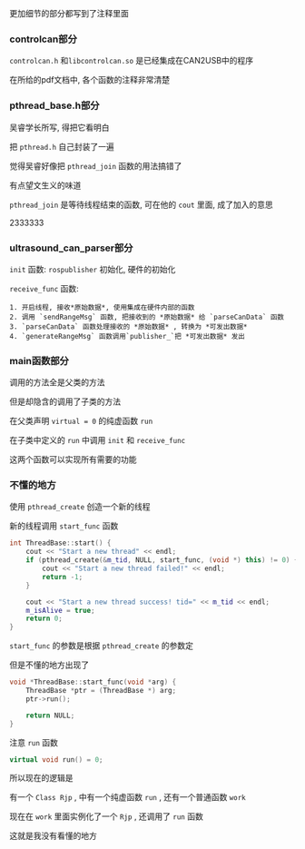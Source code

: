 更加细节的部分都写到了注释里面

### controlcan部分

`controlcan.h` 和`libcontrolcan.so` 是已经集成在CAN2USB中的程序

在所给的pdf文档中, 各个函数的注释非常清楚



### pthread_base.h部分

吴睿学长所写, 得把它看明白

把 `pthread.h` 自己封装了一遍



觉得吴睿好像把 `pthread_join` 函数的用法搞错了

有点望文生义的味道

`pthread_join` 是等待线程结束的函数, 可在他的 `cout` 里面, 成了加入的意思

2333333



### ultrasound_can_parser部分

`init` 函数: `rospublisher` 初始化, 硬件的初始化



`receive_func` 函数: 

 	1. 开启线程, 接收*原始数据*, 使用集成在硬件内部的函数
 	2. 调用 `sendRangeMsg` 函数, 把接收到的 *原始数据* 给 `parseCanData` 函数
 	3. `parseCanData` 函数处理接收的 *原始数据* , 转换为 *可发出数据*
 	4. `generateRangeMsg` 函数调用`publisher_`把 *可发出数据* 发出 



### main函数部分

调用的方法全是父类的方法

但是却隐含的调用了子类的方法



在父类声明 `virtual = 0` 的纯虚函数 `run`

在子类中定义的 `run` 中调用 `init` 和 `receive_func`

这两个函数可以实现所有需要的功能



### 不懂的地方

使用 `pthread_create` 创造一个新的线程

新的线程调用 `start_func` 函数

```c++
int ThreadBase::start() {
    cout << "Start a new thread" << endl;
    if (pthread_create(&m_tid, NULL, start_func, (void *) this) != 0) {
        cout << "Start a new thread failed!" << endl;
        return -1;
    }

    cout << "Start a new thread success! tid=" << m_tid << endl;
    m_isAlive = true;
    return 0;
}
```

`start_func` 的参数是根据 `pthread_create` 的参数定

但是不懂的地方出现了

```c++
void *ThreadBase::start_func(void *arg) {
    ThreadBase *ptr = (ThreadBase *) arg;   
    ptr->run();

    return NULL;
}
```

注意 `run` 函数

```c++
virtual void run() = 0;
```



所以现在的逻辑是

有一个 `Class Rjp` , 中有一个纯虚函数 `run` , 还有一个普通函数 `work`

现在在 `work` 里面实例化了一个 `Rjp` , 还调用了 `run` 函数



这就是我没有看懂的地方 